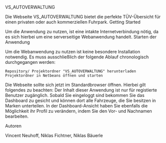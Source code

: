 VS_AUTOVERWALTUNG

Die Webseite VS_AUTOVERWALTUNG bietet die perfekte TÜV-Übersicht für einen privaten oder auch kommerziellen Fuhrpark.
Getting Started

Um die Anwendung zu nutzen, ist eine intakte Internetverbindung nötig, da es sich hierbei um eine serverseitige Webanwendung handelt.
Starten der Anwendung

Um die Webanwendung zu nutzen ist keine besondere Installation notwendig. Es muss ausschließlich der folgende Ablauf chronologisch durchgegangen werden:

    Repository/ Projektordner "VS_AUTOVERWALTUNG" herunterladen
    Projektordner in Netbeans öffnen und starten

Die Webseite sollte sich jetzt im Standardbrowser öffnen. Hierbei gilt folgendes zu beachten: 
Der Inhalt dieser Anwendung ist nur für registierte Benutzer zugänglich. Sobald Sie eingeloggt sind bekommen Sie das Dashboard zu gesicht und können dort alle Fahrzeuge, die Sie besitzen in Marken unterteilen.
In der Dashboard-Ansicht haben Sie ebenfalls die Möglichkeit ihr Profil zu verändern, indem Sie den Vor- und Nachnamen bearbeiten.

Autoren

Vincent Neuhoff,
Niklas Fichtner,
Niklas Bäuerle